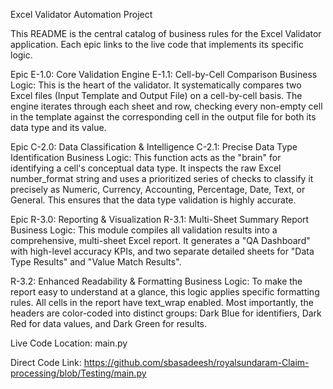 Excel Validator Automation Project


This README is the central catalog of business rules for the Excel Validator application. Each epic links to the live code that implements its specific logic.

Epic E-1.0: Core Validation Engine
E-1.1: Cell-by-Cell Comparison
Business Logic: This is the heart of the validator. It systematically compares two Excel files (Input Template and Output File) on a cell-by-cell basis. The engine iterates through each sheet and row, checking every non-empty cell in the template against the corresponding cell in the output file for both its data type and its value.

Epic C-2.0: Data Classification & Intelligence
C-2.1: Precise Data Type Identification
Business Logic: This function acts as the "brain" for identifying a cell's conceptual data type. It inspects the raw Excel number_format string and uses a prioritized series of checks to classify it precisely as Numeric, Currency, Accounting, Percentage, Date, Text, or General. This ensures that the data type validation is highly accurate.

Epic R-3.0: Reporting & Visualization
R-3.1: Multi-Sheet Summary Report
Business Logic: This module compiles all validation results into a comprehensive, multi-sheet Excel report. It generates a "QA Dashboard" with high-level accuracy KPIs, and two separate detailed sheets for "Data Type Results" and "Value Match Results".


R-3.2: Enhanced Readability & Formatting
Business Logic: To make the report easy to understand at a glance, this logic applies specific formatting rules. All cells in the report have text_wrap enabled. Most importantly, the headers are color-coded into distinct groups: Dark Blue for identifiers, Dark Red for data values, and Dark Green for results.

Live Code Location: main.py

Direct Code Link: https://github.com/sbasadeesh/royalsundaram-Claim-processing/blob/Testing/main.py

